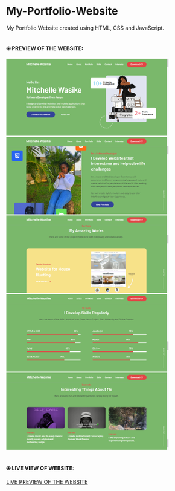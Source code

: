 # My-Portfolio-Website
My Portfolio Website created using HTML, CSS and JavaScript.<br><br>
#### ⦿ PREVIEW OF THE WEBSITE: <br>
<img src="screenshots\image1.PNG" width="430px"> <br>
<img src="screenshots\image2.PNG" width="430px"> <br>
<img src="screenshots\image3.PNG" width="430px"> <br>
<img src="screenshots\image4.PNG" width="430px"> <br>
<img src="screenshots\image6.PNG" width="430px"> <br> <br>
#### ⦿ LIVE VIEW OF WEBSITE:
[LIVE PREVIEW OF THE WEBSITE](https://mitchellewasike-portfolio.netlify.app/)
